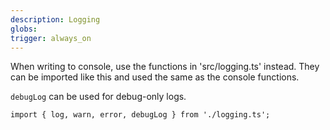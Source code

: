 ```yaml
---
description: Logging
globs:
trigger: always_on
---
```


When writing to console, use the functions in 'src/logging.ts' instead. They can be imported like this and used the same as the console functions.

`debugLog` can be used for debug-only logs.

`import { log, warn, error, debugLog } from './logging.ts';`
